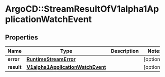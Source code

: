 # ArgoCD::StreamResultOfV1alpha1ApplicationWatchEvent

## Properties
Name | Type | Description | Notes
------------ | ------------- | ------------- | -------------
**error** | [**RuntimeStreamError**](RuntimeStreamError.md) |  | [optional] 
**result** | [**V1alpha1ApplicationWatchEvent**](V1alpha1ApplicationWatchEvent.md) |  | [optional] 


